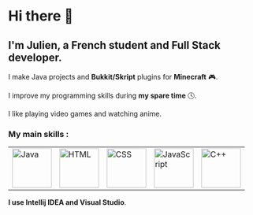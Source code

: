 <h1>Hi there 👋</h1> 

<h2>I'm Julien, a French student and Full Stack developer.</h2> 

I make Java projects and **Bukkit/Skript** plugins for **Minecraft** 🎮.

I improve my programming skills during **my spare time** 🕓.

I like playing video games and watching anime.

### My main skills :
<table>
  <tr>
    <td><img src="https://cdn-icons-png.flaticon.com/512/5968/5968282.png" width=80 height=80 title="Java"</td>
    <td><img src="https://cdn-icons-png.flaticon.com/512/732/732212.png" width=80 height=80 title="HTML"></td>
    <td><img src="https://cdn-icons-png.flaticon.com/512/5968/5968242.png" width=80 height=80 title="CSS"</td>
    <td><img src="https://cdn-icons-png.flaticon.com/512/5968/5968292.png" width=80 height=80 title="JavaScript"</td>
    <td><img src="https://cdn-icons-png.flaticon.com/512/6132/6132222.png" width=80 height=80 title="C++"</td>
  </tr>
</table>

**I use Intellij IDEA and Visual Studio**.
